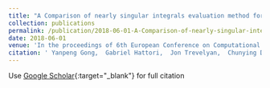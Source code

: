 ```yaml
---
title: "A Comparison of nearly singular integrals evaluation method for isogeometric boundary element method ( IGABEM )"
collection: publications
permalink: /publication/2018-06-01-A-Comparison-of-nearly-singular-integrals-evaluation-method-for-isogeometric-boundary-element-method-IGABEM-
date: 2018-06-01
venue: 'In the proceedings of 6th European Conference on Computational Mechanics (ECCM 6) &amp; 7th European Conference on Computational Fluid Dynamics (ECFD 7), Glasgow, UK, 11-15 June 2018'
citation: ' Yanpeng Gong,  Gabriel Hattori,  Jon Trevelyan,  Chunying Dong, &quot;A Comparison of nearly singular integrals evaluation method for isogeometric boundary element method ( IGABEM ).&quot; In the proceedings of 6th European Conference on Computational Mechanics (ECCM 6) &amp;amp; 7th European Conference on Computational Fluid Dynamics (ECFD 7), Glasgow, UK, 11-15 June 2018, 2018.'
---
```

Use [Google Scholar](https://scholar.google.com/scholar?q=A+Comparison+of+nearly+singular+integrals+evaluation+method+for+isogeometric+boundary+element+method+(+IGABEM+)){:target="_blank"} for full citation